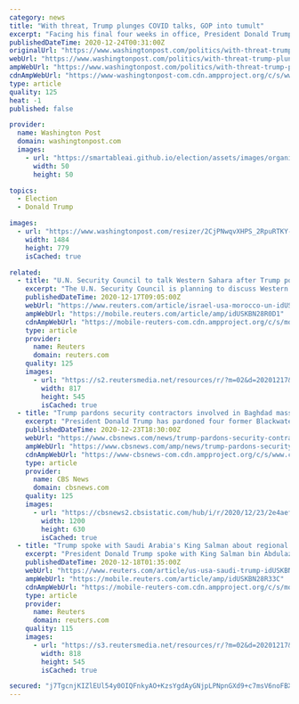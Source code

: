 ```yaml
---
category: news
title: "With threat, Trump plunges COVID talks, GOP into tumult"
excerpt: "Facing his final four weeks in office, President Donald Trump has plunged Washington into chaos once more, mounting another desperate attempt to cling to power while leaving lawmakers scrambling to re"
publishedDateTime: 2020-12-24T00:31:00Z
originalUrl: "https://www.washingtonpost.com/politics/with-threat-trump-plunges-covid-talks-gop-into-tumult/2020/12/23/70f9ac98-4555-11eb-ac2a-3ac0f2b8ceeb_story.html"
webUrl: "https://www.washingtonpost.com/politics/with-threat-trump-plunges-covid-talks-gop-into-tumult/2020/12/23/70f9ac98-4555-11eb-ac2a-3ac0f2b8ceeb_story.html"
ampWebUrl: "https://www.washingtonpost.com/politics/with-threat-trump-plunges-covid-talks-gop-into-tumult/2020/12/23/70f9ac98-4555-11eb-ac2a-3ac0f2b8ceeb_story.html?outputType=amp"
cdnAmpWebUrl: "https://www-washingtonpost-com.cdn.ampproject.org/c/s/www.washingtonpost.com/politics/with-threat-trump-plunges-covid-talks-gop-into-tumult/2020/12/23/70f9ac98-4555-11eb-ac2a-3ac0f2b8ceeb_story.html?outputType=amp"
type: article
quality: 125
heat: -1
published: false

provider:
  name: Washington Post
  domain: washingtonpost.com
  images:
    - url: "https://smartableai.github.io/election/assets/images/organizations/washingtonpost.com-50x50.jpg"
      width: 50
      height: 50

topics:
  - Election
  - Donald Trump

images:
  - url: "https://www.washingtonpost.com/resizer/2CjPNwqvXHPS_2RpuRTKY-p3eVo=/1484x0/www.washingtonpost.com/pb/resources/img/twp-social-share.png"
    width: 1484
    height: 779
    isCached: true

related:
  - title: "U.N. Security Council to talk Western Sahara after Trump policy switch"
    excerpt: "The U.N. Security Council is planning to discuss Western Sahara on Monday, diplomats said, after U.S. President Donald Trump recognized Morocco's sovereignty over the disputed region in return for the kingdom normalizing ties with Israel."
    publishedDateTime: 2020-12-17T09:05:00Z
    webUrl: "https://www.reuters.com/article/israel-usa-morocco-un-idUSKBN28R0D1"
    ampWebUrl: "https://mobile.reuters.com/article/amp/idUSKBN28R0D1"
    cdnAmpWebUrl: "https://mobile-reuters-com.cdn.ampproject.org/c/s/mobile.reuters.com/article/amp/idUSKBN28R0D1"
    type: article
    provider:
      name: Reuters
      domain: reuters.com
    quality: 125
    images:
      - url: "https://s2.reutersmedia.net/resources/r/?m=02&d=20201217&t=2&i=1544840693&w=&fh=545px&fw=&ll=&pl=&sq=&r=LYNXMPEGBG08H"
        width: 817
        height: 545
        isCached: true
  - title: "Trump pardons security contractors involved in Baghdad massacre"
    excerpt: "President Donald Trump has pardoned four former Blackwater security contractors who were previously convicted in the murders of civilians during the 2007 Baghdad massacre. Nicholas Slatten, Paul Slough,"
    publishedDateTime: 2020-12-23T18:30:00Z
    webUrl: "https://www.cbsnews.com/news/trump-pardons-security-contractors-involved-in-baghdad-massacre/"
    ampWebUrl: "https://www.cbsnews.com/amp/news/trump-pardons-security-contractors-involved-in-baghdad-massacre/"
    cdnAmpWebUrl: "https://www-cbsnews-com.cdn.ampproject.org/c/s/www.cbsnews.com/amp/news/trump-pardons-security-contractors-involved-in-baghdad-massacre/"
    type: article
    provider:
      name: CBS News
      domain: cbsnews.com
    quality: 125
    images:
      - url: "https://cbsnews2.cbsistatic.com/hub/i/r/2020/12/23/2e4aef4a-6cb1-41a9-a420-0a143c395282/thumbnail/1200x630/444950440a8ce0cf449a1e3dbf449ae8/gettyimages-83951527.jpg"
        width: 1200
        height: 630
        isCached: true
  - title: "Trump spoke with Saudi Arabia's King Salman about regional security -White House statement"
    excerpt: "President Donald Trump spoke with King Salman bin Abdulaziz Al Saud of Saudi Arabia on Thursday, discussing regional security issues, according to a statement from the White House."
    publishedDateTime: 2020-12-18T01:35:00Z
    webUrl: "https://www.reuters.com/article/us-usa-saudi-trump-idUSKBN28R335"
    ampWebUrl: "https://mobile.reuters.com/article/amp/idUSKBN28R33C"
    cdnAmpWebUrl: "https://mobile-reuters-com.cdn.ampproject.org/c/s/mobile.reuters.com/article/amp/idUSKBN28R33C"
    type: article
    provider:
      name: Reuters
      domain: reuters.com
    quality: 115
    images:
      - url: "https://s3.reutersmedia.net/resources/r/?m=02&d=20201217&t=2&i=1544947763&w=&fh=545px&fw=&ll=&pl=&sq=&r=LYNXMPEGBG1SQ"
        width: 818
        height: 545
        isCached: true

secured: "j7TgcnjKIZlEUl54y0OIQFnkyAO+KzsYgdAyGNjpLPNpnGXd9+c7msV6noFBXC+meU/6xY/L3k3bYsMJVOlVxlro89Yg6y4z7twiw0d36JluR8pe6x621oIE8ZAw6GD4enHH7eLxV1Jj7U8ZMEwH1e29dAxYrhSwsM7XqR6I0xbpOqrXG8gDfnSp23kfe8VHOQ+equ0H1zHY7XO0/LdqfQ3fdAHrvGAjTRKTAL9z3O6m0lzr/LPbiTtG+fJpmDLPM49wgQ7fF2eF89ml2JzoEMD0Bazyosj8fx7fjtu8E5wrZ+vFFk99OBrOYmHJ8a4fwye5tXDJQH1nOr4UDdrLdE8fmF2eW1/ANJh/1JlqnYA=;lTiH72Xc/KdMcWipc/UPhA=="
---
```


